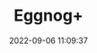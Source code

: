 ---
date: 2022-09-06 11:09:37
title: 'Eggnog+'	
tags: [free]
price: Free	
link: https://madgarden.itch.io/eggnogg	

twitter: https://twitter.com/madgarden
---